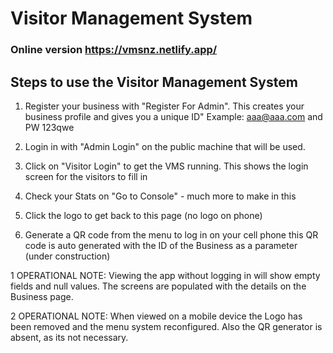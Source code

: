 # Visitor Management System 
### Online version  https://vmsnz.netlify.app/ 

## Steps to use the Visitor Management System

1. Register your business with "Register For Admin". This creates your business profile and gives you a unique ID" Example: aaa@aaa.com and PW 123qwe

2. Login in with "Admin Login" on the public machine that will be used.

3. Click on "Visitor Login" to get the VMS running. This shows the login screen for the visitors to fill in

4. Check your Stats on "Go to Console" - much more to make in this

5. Click the logo to get back to this page (no logo on phone)

6. Generate a QR code from the menu to log in on your cell phone this QR code is auto generated with the ID of the Business as a parameter (under construction)

1 OPERATIONAL NOTE: Viewing the app without logging in will show empty fields and null values. The screens are populated with the details on the Business page.

2 OPERATIONAL NOTE: When viewed on a mobile device the Logo has been removed and the menu system reconfigured. Also the QR generator is absent, as its not necessary.

